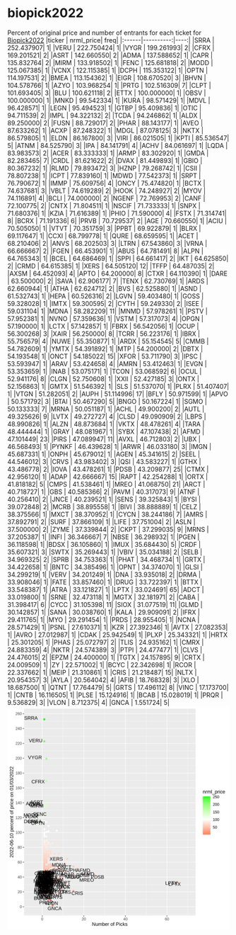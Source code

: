 # biopick2022
Percent of original price and number of entrants for each ticket for [Biopick2022](https://twitter.com/hashtag/Biopick2022)
|ticker | nrml_price| freq|
|:------|----------:|----:|
|SRRA   | 252.437907|    1|
|VERU   | 222.750424|    1|
|VYGR   | 199.261993|    2|
|CFRX   | 169.201521|    2|
|ASRT   | 142.660550|    2|
|ADMA   | 137.588652|    1|
|CAPR   | 135.832764|    2|
|MIRM   | 133.918502|    1|
|FENC   | 125.681818|    2|
|MODD   | 125.067385|    1|
|VCNX   | 122.115385|    1|
|DCPH   | 115.353122|    1|
|OPTN   | 114.197531|    2|
|BMEA   | 113.154362|    1|
|EIGR   | 108.670520|    3|
|BHVN   | 104.578766|    1|
|AZYO   | 103.968254|    1|
|PRTG   | 102.516309|    7|
|CLPT   | 101.693405|    3|
|BLU    | 100.621118|    2|
|ETTX   | 100.000000|    1|
|OBSV   | 100.000000|    1|
|MNKD   |  99.542334|    1|
|KURA   |  98.571429|    1|
|MDVL   |  96.428571|    1|
|LEGN   |  95.494523|    1|
|GTBP   |  95.409836|    1|
|OTIC   |  94.711539|    2|
|IMPL   |  94.322132|    2|
|TCDA   |  94.246862|    1|
|ALDX   |  89.250000|    2|
|FUSN   |  88.729017|    2|
|PHAR   |  88.143177|    1|
|AVEO   |  87.633262|    1|
|ACXP   |  87.248322|    1|
|MDGL   |  87.078125|    3|
|NKTX   |  86.579805|    1|
|ELDN   |  86.167800|    3|
|VIRI   |  86.021505|    1|
|KPTI   |  85.536547|    5|
|ATNM   |  84.525790|    3|
|IPA    |  84.141791|    4|
|ACHV   |  84.061697|    1|
|LQDA   |  83.983573|    2|
|ACER   |  83.333333|    1|
|ARMP   |  83.302920|    1|
|GMDA   |  82.283465|    7|
|CRDL   |  81.621622|    2|
|DVAX   |  81.449893|    1|
|GBIO   |  80.367232|    1|
|RLMD   |  79.893472|    3|
|HZNP   |  79.268742|    1|
|CSII   |  78.807238|    1|
|ICPT   |  77.839160|    1|
|MDWD   |  77.542373|    1|
|SRPT   |  76.790672|    1|
|IMMP   |  75.609756|    4|
|ONCY   |  75.474820|    1|
|BCTX   |  74.637681|    3|
|VBLT   |  74.619289|    2|
|HOOK   |  74.248927|    2|
|MYOV   |  74.116891|    4|
|BCLI   |  74.000000|    2|
|NGENF  |  72.769953|    2|
|CANF   |  72.100775|    2|
|CNTX   |  71.804511|    1|
|NSCIF  |  71.733333|    1|
|SNPX   |  71.680376|    1|
|KZIA   |  71.616389|    1|
|PHIO   |  71.590000|    4|
|FSTX   |  71.314741|    8|
|BCRX   |  71.191336|    6|
|PRVB   |  70.729537|    2|
|AGE    |  70.660550|    1|
|ACIU   |  70.505050|    1|
|VTVT   |  70.351759|    3|
|PPBT   |  69.922879|    1|
|BLRX   |  69.117647|    1|
|CCXI   |  68.799778|    1|
|QURE   |  68.659595|    1|
|ACET   |  68.210406|    2|
|ANVS   |  68.202503|    3|
|LTRN   |  67.543860|    3|
|VRNA   |  66.666667|    2|
|FGEN   |  66.453901|    1|
|ABUS   |  64.781491|    8|
|ALPN   |  64.765343|    1|
|BCEL   |  64.686469|    1|
|SPPI   |  64.661417|    2|
|IKT    |  64.625850|    2|
|CRMD   |  64.615385|    1|
|XERS   |  64.505120|   12|
|TFFP   |  64.487035|    2|
|AXSM   |  64.452093|    4|
|APTO   |  64.200000|    8|
|CTXR   |  64.110390|    1|
|DARE   |  63.500000|    2|
|SAVA   |  62.906177|    7|
|TENX   |  62.730769|    1|
|ARDS   |  62.660944|    1|
|ATHA   |  62.624712|    2|
|BVS    |  62.525880|    1|
|ASND   |  61.532743|    1|
|HEPA   |  60.526316|    2|
|LGVN   |  59.403480|    1|
|GOSS   |  59.328028|    1|
|IMTX   |  59.300595|    2|
|CYTH   |  59.249330|    2|
|ISEE   |  59.031104|    1|
|MDNA   |  58.282209|   11|
|MNMD   |  57.978261|    1|
|PSTV   |  57.952381|    1|
|NVNO   |  57.359636|    1|
|VSTM   |  57.317073|    4|
|OPGN   |  57.190000|    1|
|LCTX   |  57.142857|    1|
|FBRX   |  56.542056|    1|
|OCUP   |  56.300268|    3|
|XAIR   |  56.250000|    8|
|TCRR   |  56.223176|    1|
|IBRX   |  55.756579|    4|
|NUWE   |  55.350877|    1|
|ARDX   |  55.154545|    5|
|CMMB   |  54.782609|    1|
|YMTX   |  54.391892|    1|
|MTP    |  54.200000|    2|
|DBTX   |  54.193548|    1|
|ONCT   |  54.185022|   15|
|XFOR   |  53.711790|    3|
|IPSC   |  53.593947|    1|
|ARAV   |  53.424658|    4|
|AMRN   |  53.412463|    1|
|EVGN   |  53.353659|    1|
|INAB   |  53.075171|    1|
|TCON   |  53.068592|    6|
|OCUL   |  52.941176|    8|
|CLGN   |  52.750608|    1|
|XXII   |  52.427185|    3|
|ONTX   |  52.156863|    1|
|GMTX   |  51.546392|    1|
|SLS    |  51.537070|    1|
|PLRX   |  51.407407|    1|
|VTGN   |  51.282051|    2|
|AUPH   |  51.114996|   17|
|BFLY   |  50.971599|    1|
|APVO   |  50.571792|    3|
|BTAI   |  50.467290|    5|
|BNGO   |  50.167224|    1|
|SGMO   |  50.133333|    7|
|MRNA   |  50.051187|    1|
|ACHL   |  49.900200|    2|
|AUTL   |  49.325626|    9|
|LVTX   |  49.272727|    4|
|CLSD   |  49.090909|    2|
|LBPS   |  48.990826|    1|
|ALZN   |  48.873684|    1|
|VKTX   |  48.478261|    4|
|TARA   |  48.444444|    1|
|GRAY   |  48.081967|    1|
|SYBX   |  47.107438|    2|
|AFMD   |  47.101449|   23|
|PIRS   |  47.089947|   11|
|AVXL   |  46.712803|    2|
|UBX    |  46.568493|    1|
|PYNKF  |  46.439628|    1|
|ARWR   |  46.033180|    3|
|IMGN   |  45.687331|    1|
|ONPH   |  45.679012|    1|
|AGEN   |  45.341615|    2|
|SEEL   |  44.546012|    3|
|CRVS   |  43.983402|    3|
|QSI    |  43.583227|    1|
|GTHX   |  43.486778|    2|
|IOVA   |  43.478261|    1|
|PDSB   |  43.209877|   25|
|CTMX   |  42.956120|    1|
|ADAP   |  42.666667|   15|
|RAPT   |  42.254288|    1|
|ORTX   |  41.818182|    5|
|CMPS   |  41.538461|    1|
|MREO   |  41.068750|   21|
|ARCT   |  40.718727|    1|
|GBS    |  40.585366|    2|
|PAVM   |  40.317073|    9|
|ATNF   |  40.256410|    2|
|JNCE   |  40.239521|    1|
|SENS   |  39.325843|    1|
|BYSI   |  39.072848|    2|
|MCRB   |  38.895558|    1|
|BIVI   |  38.888889|    1|
|CELZ   |  38.375566|    1|
|MXCT   |  38.370952|    1|
|CYCN   |  38.244186|    7|
|AMRS   |  37.892791|    2|
|SURF   |  37.866109|    1|
|LIFE   |  37.751004|    2|
|ASLN   |  37.500000|    2|
|ZYME   |  37.339844|    2|
|CKPT   |  37.299035|    9|
|MRNS   |  37.205387|    1|
|INFI   |  36.346667|    7|
|NBSE   |  36.298932|    1|
|PGEN   |  36.118598|    1|
|BDSX   |  36.105860|    1|
|IMUX   |  35.684430|    5|
|CRDF   |  35.607321|    3|
|SWTX   |  35.269443|    1|
|VBIV   |  35.034188|    2|
|SELB   |  34.969325|    2|
|SPRB   |  34.753363|    1|
|PHAT   |  34.468734|    1|
|GRTX   |  34.422658|    1|
|BNTC   |  34.385496|    1|
|OPNT   |  34.374070|    1|
|GLSI   |  34.299219|    1|
|VERV   |  34.201249|    1|
|DNA    |  33.935018|    2|
|DRMA   |  33.908046|    1|
|FATE   |  33.857460|    1|
|DRUG   |  33.722397|    1|
|BTTX   |  33.548387|    1|
|ATRA   |  33.121827|    1|
|LPTX   |  33.024691|   65|
|ADCT   |  33.019800|    1|
|SRNE   |  32.473118|    1|
|MGTX   |  32.181971|    2|
|CABA   |  31.398417|    6|
|CYCC   |  31.105398|   11|
|SIOX   |  31.077519|   11|
|GLMD   |  30.142857|    1|
|SANA   |  30.038760|    1|
|KALA   |  29.909091|    2|
|IFRX   |  29.411765|    1|
|MYO    |  29.291454|    1|
|PRDS   |  28.955405|    1|
|NCNA   |  28.571429|    1|
|PSNL   |  27.610371|    1|
|KZR    |  27.392346|    1|
|AVTX   |  27.082353|    1|
|AVRO   |  27.012987|    1|
|CDAK   |  25.942549|    1|
|PLXP   |  25.343321|    1|
|HRTX   |  25.301205|    1|
|PHAS   |  25.072797|    2|
|TLIS   |  24.935162|    1|
|CMRX   |  24.883359|    4|
|NKTR   |  24.574389|    3|
|PTPI   |  24.477477|    1|
|CLVS   |  24.476015|    2|
|EPZM   |  24.400000|    1|
|TGTX   |  24.157895|    9|
|CRTX   |  24.009509|    1|
|ZY     |  22.571002|    1|
|BCYC   |  22.342698|    1|
|RCOR   |  22.337662|    1|
|MEIP   |  21.310861|    1|
|CRIS   |  21.218487|   15|
|NLTX   |  20.954357|    3|
|AYLA   |  20.564042|    4|
|AFIB   |  18.768328|    3|
|XLO    |  18.687500|    1|
|QTNT   |  17.764479|    5|
|GRTS   |  17.496112|    8|
|VINC   |  17.173700|    1|
|CNTB   |  16.116505|    1|
|PLSE   |  15.124916|    1|
|BCAB   |  15.028019|    1|
|PRQR   |   9.536829|    3|
|VLON   |   8.712375|    4|
|GNCA   |   1.551724|    5|
![retvspicks](biopicks.png?raw=true)
